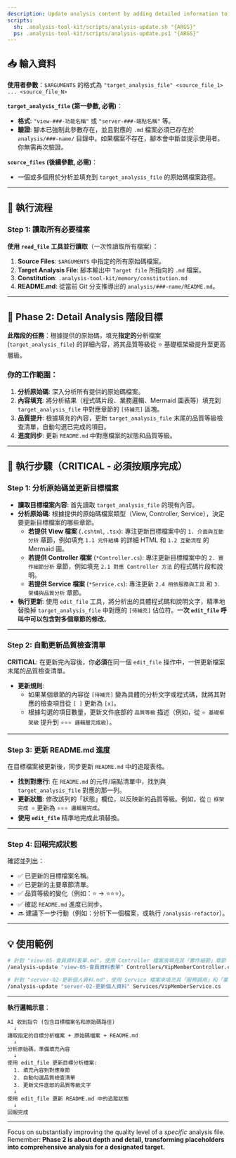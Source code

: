 ```yaml
---
description: Update analysis content by adding detailed information to existing blocks
scripts:
  sh: .analysis-tool-kit/scripts/analysis-update.sh "{ARGS}"
  ps: .analysis-tool-kit/scripts/analysis-update.ps1 "{ARGS}"
---
```


## 📥 輸入資料

**使用者參數**：`$ARGUMENTS` 的格式為 `"target_analysis_file" <source_file_1> ... <source_file_N>`

**`target_analysis_file` (第一參數, 必需)**：
-   **格式**: `"view-###-功能名稱"` 或 `"server-###-端點名稱"` 等。
-   **驗證**: 腳本已強制此參數存在，並且對應的 `.md` 檔案必須已存在於 `analysis/###-name/` 目錄中。如果檔案不存在，腳本會中斷並提示使用者。你無需再次驗證。

**`source_files` (後續參數, 必需)**：
-   一個或多個用於分析並填充到 `target_analysis_file` 的原始碼檔案路徑。

---

## 🔄 執行流程

### Step 1: 讀取所有必要檔案

**使用 `read_file` 工具並行讀取**（一次性讀取所有檔案）：

1.  **Source Files**: `$ARGUMENTS` 中指定的所有原始碼檔案。
2.  **Target Analysis File**: 腳本輸出中 `Target file` 所指向的 `.md` 檔案。
3.  **Constitution**: `.analysis-tool-kit/memory/constitution.md`
4.  **README.md**: 從當前 Git 分支推導出的 `analysis/###-name/README.md`。

---

## 🎯 Phase 2: Detail Analysis 階段目標

**此階段的任務**：根據提供的原始碼，填充**指定的**分析檔案 (`target_analysis_file`) 的詳細內容，將其品質等級從 ⭐ 基礎框架級提升至更高層級。

### 你的工作範圍：

1.  **分析原始碼**: 深入分析所有提供的原始碼檔案。
2.  **內容填充**: 將分析結果（程式碼片段、業務邏輯、Mermaid 圖表等）填充到 `target_analysis_file` 中對應章節的 `[待補充]` 區塊。
3.  **品質提升**: 根據填充的內容，更新 `target_analysis_file` 末尾的品質等級檢查清單，自動勾選已完成的項目。
4.  **進度同步**: 更新 `README.md` 中對應檔案的狀態和品質等級。

---

## 🚀 執行步驟（CRITICAL - 必須按順序完成）

### Step 1: 分析原始碼並更新目標檔案

-   **讀取目標檔案內容**: 首先讀取 `target_analysis_file` 的現有內容。
-   **分析原始碼**: 根據提供的原始碼檔案類型（View, Controller, Service），決定要更新目標檔案的哪些章節。
    -   **若提供 View 檔案** (`.cshtml`, `.tsx`): 專注更新目標檔案中的 `1. 介面與互動分析` 章節，例如填充 `1.1 元件結構` 的詳細 HTML 和 `1.2 互動流程` 的 Mermaid 圖。
    -   **若提供 Controller 檔案** (`*Controller.cs`): 專注更新目標檔案中的 `2. 實作細節分析` 章節，例如填充 `2.1 對應 Controller 方法` 的程式碼片段和說明。
    -   **若提供 Service 檔案** (`*Service.cs`): 專注更新 `2.4 相依服務與工具` 和 `3. 架構與品質分析` 章節。
-   **執行更新**: 使用 `edit_file` 工具，將分析出的具體程式碼和說明文字，精準地替換掉 `target_analysis_file` 中對應的 `[待補充]` 佔位符。**一次 `edit_file` 呼叫中可以包含對多個章節的修改**。

---

### Step 2: 自動更新品質檢查清單

**CRITICAL**: 在更新完內容後，你**必須**在同一個 `edit_file` 操作中，一併更新檔案末尾的品質檢查清單。

-   **更新規則**:
    -   如果某個章節的內容從 `[待補充]` 變為具體的分析文字或程式碼，就將其對應的檢查項目從 `[ ]` 更新為 `[x]`。
    -   根據勾選的項目數量，更新文件底部的 `品質等級` 描述（例如，從 `⭐ 基礎框架級` 提升到 `⭐⭐⭐ 邏輯層完成級`）。

---

### Step 3: 更新 README.md 進度

在目標檔案被更新後，同步更新 `README.md` 中的追蹤表格。

-   **找到對應行**: 在 `README.md` 的元件/端點清單中，找到與 `target_analysis_file` 對應的那一列。
-   **更新狀態**: 修改該列的「狀態」欄位，以反映新的品質等級。例如，從 `📝 框架完成 ⭐` 更新為 `⭐⭐⭐ 邏輯層完成`。
-   **使用 `edit_file`** 精準地完成此項替換。

---

### Step 4: 回報完成狀態

確認並列出：
-   ✅ 已更新的目標檔案名稱。
-   ✅ 已更新的主要章節清單。
-   ✅ 品質等級的變化（例如：⭐ → ⭐⭐⭐）。
-   ✅ 確認 `README.md` 進度已同步。
-   🔜 建議下一步行動（例如：分析下一個檔案，或執行 `/analysis-refactor`）。

---

## 💡 使用範例

```bash
# 針對 "view-05-會員資料表單.md"，使用 Controller 檔案來填充其「實作細節」章節
/analysis-update "view-05-會員資料表單" Controllers/VipMemberController.cs

# 針對 "server-02-更新個人資料.md"，使用 Service 檔案來填充其「服務調用」和「業務邏輯」章節
/analysis-update "server-02-更新個人資料" Services/VipMemberService.cs
```

---

**執行邏輯示意**：
```
AI 收到指令 (包含目標檔案名和原始碼路徑)
  ↓
讀取指定的目標分析檔案 + 原始碼檔案 + README.md
  ↓
分析原始碼，準備填充內容
  ↓
使用 edit_file 更新目標分析檔案:
  1. 填充內容到對應章節
  2. 自動勾選品質檢查清單
  3. 更新文件底部的品質等級文字
  ↓
使用 edit_file 更新 README.md 中的追蹤狀態
  ↓
回報完成
```
---

Focus on substantially improving the quality level of a *specific* analysis file. Remember: **Phase 2 is about depth and detail, transforming placeholders into comprehensive analysis for a designated target.**
